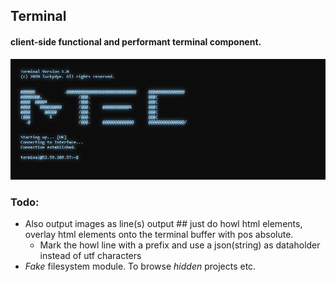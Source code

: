 ## Terminal
#### client-side functional and performant terminal component.

![Terminal Screenshot](res/Screenshot-2020-12-25-183651.jpg)

### Todo:
- Also output images as line(s) output ## just do howl html elements, overlay html elements onto the terminal buffer with pos absolute.
  - Mark the howl line with a prefix and use a json(string) as dataholder instead of utf characters
- *Fake* filesystem module. To browse *hidden* projects etc.
